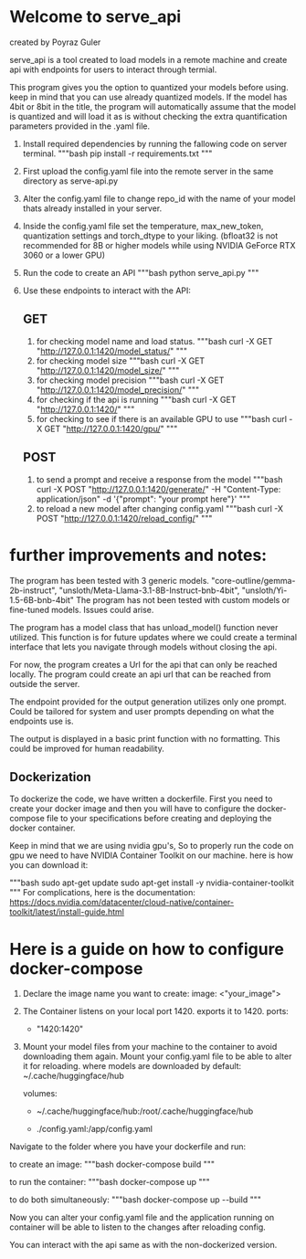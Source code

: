 # Welcome to serve_api
created by Poyraz Guler


serve_api is a tool created to load models in a remote machine and create api with endpoints for users to interact through termial.

This program gives you the option to quantized your models before using. keep in mind that you can use already quantized models. If the model has 4bit or 8bit in the title, the program will automatically assume that the model is quantized and will load it as is without checking the extra quantification parameters provided in the .yaml file. 

1. Install required dependencies by running the fallowing code on server terminal.
    """bash
   pip install -r requirements.txt
   """

2. First upload the config.yaml file into the remote server in the same directory as serve-api.py

3. Alter the config.yaml file to change repo_id with the name of your model thats already installed in your server.

4. Inside the config.yaml file set the temperature, max_new_token, quantization settings and torch_dtype to your liking. (bfloat32 is not recommended for 8B or higher models while using NVIDIA GeForce RTX 3060 or a lower GPU)

5. Run the code to create an API
    """bash
   python serve_api.py
   """

6. Use these endpoints to interact with the API:
    ## GET

    1. for checking model name and load status.
    """bash
   curl -X GET "http://127.0.0.1:1420/model_status/"
   """
    2. for checking model size
   """bash
   curl -X GET "http://127.0.0.1:1420/model_size/"
   """
    3. for checking model precision
   """bash
   curl -X GET "http://127.0.0.1:1420/model_precision/"
   """
    4. for checking if the api is running
   """bash
   curl -X GET "http://127.0.0.1:1420/"
   """
    5. for checking to see if there is an available GPU to use
   """bash
   curl -X GET "http://127.0.0.1:1420/gpu/"
   """
   ## POST
   1. to send a prompt and receive a response from the model
   """bash
   curl -X POST "http://127.0.0.1:1420/generate/" -H "Content-Type: application/json" -d '{"prompt": "your prompt here"}'
   """
   2. to reload a new model after changing config.yaml
   """bash
   curl -X POST "http://127.0.0.1:1420/reload_config/"
   """
    
# further improvements and notes:

The program has been tested with 3 generic models. 
    "core-outline/gemma-2b-instruct",
    "unsloth/Meta-Llama-3.1-8B-Instruct-bnb-4bit",
    "unsloth/Yi-1.5-6B-bnb-4bit"
The program has not been tested with custom models or fine-tuned models. Issues could arise.

The program has a model class that has unload_model() function never utilized. This function is for future updates where we could create a terminal interface that lets you navigate through models without closing the api. 

For now, the program creates a Url for the api that can only be reached locally. The program could create an api url that can be reached from outside the server.

The endpoint provided for the output generation utilizes only one prompt. Could be tailored for system and user prompts depending on what the endpoints use is.

The output is displayed in a basic print function with no formatting. This could be improved for human readability.


## Dockerization
To dockerize the code, we have written a dockerfile. First you need to create your docker image and then you will have to configure the docker-compose file to your specifications before creating and deploying the docker container.

Keep in mind that we are using nvidia gpu's, So to properly run the code on gpu we need to have  NVIDIA Container Toolkit on our machine. here is how you can download it:

"""bash 
sudo apt-get update
sudo apt-get install -y nvidia-container-toolkit
"""
For complications, here is the documentation: https://docs.nvidia.com/datacenter/cloud-native/container-toolkit/latest/install-guide.html

# Here is a guide on how to configure docker-compose
1. Declare the image name you want to create:
    image: <"your_image">
2. The Container listens on your local port 1420. exports it to 1420.
    ports:
      - "1420:1420"
3.  Mount your model files from your machine to the container to avoid downloading them again. Mount your config.yaml file to be able to alter it for reloading.
   where models are downloaded by default:
    ~/.cache/huggingface/hub

    volumes:
      - ~/.cache/huggingface/hub:/root/.cache/huggingface/hub

      - ./config.yaml:/app/config.yaml


Navigate to the folder where you have your dockerfile and run:

to create an image:
"""bash
docker-compose build
"""

to run the container:
"""bash
docker-compose up
"""

to do both simultaneously:
"""bash
        docker-compose up --build 
"""

Now you can alter your config.yaml file and the application running on container will be able to listen to the changes after reloading config. 

You can interact with the api same as with the non-dockerized version.
